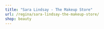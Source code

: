 ```yaml
---
title: "Sara Lindsay - The Makeup Store"
url: /regina/sara-lindsay-the-makeup-store/
shop: beauty
---
```

